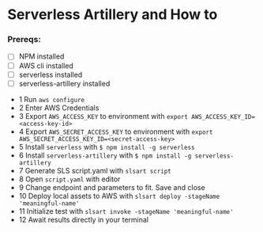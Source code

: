 # Serverless Artillery and How to
### Prereqs:
 - [ ] NPM installed
 - [ ] AWS cli installed
 - [ ] serverless installed
 - [ ] serverless-artillery installed

- 1 Run `aws configure`
- 2 Enter AWS Credentials
- 3 Export `AWS_ACCESS_KEY` to environment with `export AWS_ACCESS_KEY_ID=<access-key-id>`
- 4 Export `AWS_SECRET_ACCESS_KEY` to environment with `export AWS_SECRET_ACCESS_KEY_ID=<secret-access-key>`
- 5 Install `serverless` with `$ npm install -g serverless`
- 6 Install `serverless-artillery` with `$ npm install -g serverless-artillery`
- 7 Generate SLS script.yaml with `slsart script`
- 8 Open `script.yaml` with editor
- 9 Change endpoint and parameters to fit. Save and close
- 10 Deploy local assets to AWS with `slsart deploy -stageName 'meaningful-name'`
- 11 Initialize test with `slsart invoke -stageName 'meaningful-name'`
- 12 Await results directly in your terminal